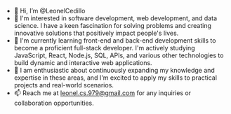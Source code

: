 - 👋 Hi, I’m @LeonelCedillo
- 👀 I'm interested in software development, web development, and data science. I have a keen fascination for solving problems and creating innovative solutions that positively impact people's lives.
- 🌱 I'm currently learning front-end and back-end development skills to become a proficient full-stack developer. I'm actively studying JavaScript, React, Node.js, SQL, APIs, and various other technologies to build dynamic and interactive web applications. 
- 💞️ I am enthusiastic about continuously expanding my knowledge and expertise in these areas, and I'm excited to apply my skills to practical projects and real-world scenarios. 
- 📫 Reach me at leonel.cs.979@gmail.com for any inquiries or collaboration opportunities.


<!---
LeonelCedillo/LeonelCedillo is a ✨ special ✨ repository because its `README.md` (this file) appears on your GitHub profile.
You can click the Preview link to take a look at your changes.
--->
